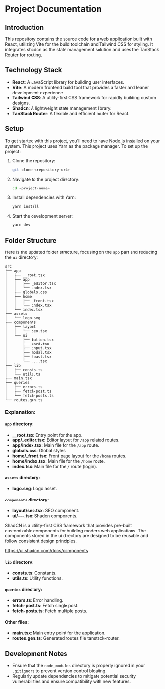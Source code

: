 # Project Documentation

## Introduction

This repository contains the source code for a web application built with React, utilizing Vite for the build toolchain and Tailwind CSS for styling. It integrates shadcn as the state management solution and uses the TanStack Router for routing.

## Technology Stack

- **React**: A JavaScript library for building user interfaces.
- **Vite**: A modern frontend build tool that provides a faster and leaner development experience.
- **Tailwind CSS**: A utility-first CSS framework for rapidly building custom designs.
- **Shadcn**: A lightweight state management library.
- **TanStack Router**: A flexible and efficient router for React.

## Setup

To get started with this project, you'll need to have Node.js installed on your system. This project uses Yarn as the package manager. To set up the project:

1. Clone the repository:
   ```bash
   git clone <repository-url>
   ```
2. Navigate to the project directory:
   ```bash
   cd <project-name>
   ```
3. Install dependencies with Yarn:
   ```bash
   yarn install
   ```
4. Start the development server:
   ```bash
   yarn dev
   ```

## Folder Structure

Here is the updated folder structure, focusing on the `app` part and reducing the `ui` directory:

```
src
├── app
│   ├── __root.tsx
│   ├── app
│   │   ├── _editor.tsx
│   │   └── index.tsx
│   ├── globals.css
│   ├── home
│   │   ├── _front.tsx
│   │   └── index.tsx
│   └── index.tsx
├── assets
│   └── logo.svg
├── components
│   ├── layout
│   │   └── seo.tsx
│   └── ui
│       ├── button.tsx
│       ├── card.tsx
│       ├── input.tsx
│       ├── modal.tsx
│       ├── toast.tsx
│       └── ....tsx
├── lib
│   ├── consts.ts
│   └── utils.ts
├── main.tsx
├── queries
│   ├── errors.ts
│   ├── fetch-post.ts
│   └── fetch-posts.ts
└── routes.gen.ts
```

### Explanation:

#### `app` directory:

- **\_\_root.tsx**: Entry point for the app.
- **app/\_editor.tsx**: Editor layout for `/app` related routes.
- **app/index.tsx**: Main file for the `/app` route.
- **globals.css**: Global styles.
- **home/\_front.tsx**: Front page layout for the `/home` routes.
- **home/index.tsx**: Main file for the `/home` route.
- **index.tsx**: Main file for the `/` route (login).

#### `assets` directory:

- **logo.svg**: Logo asset.

#### `components` directory:

- **layout/seo.tsx**: SEO component.
- **ui/---.tsx**: Shadcn components.

ShadCN is a utility-first CSS framework that provides pre-built, customizable components for building modern web applications. The components stored in the ui directory are designed to be reusable and follow consistent design principles.

https://ui.shadcn.com/docs/components

#### `lib` directory:

- **consts.ts**: Constants.
- **utils.ts**: Utility functions.

#### `queries` directory:

- **errors.ts**: Error handling.
- **fetch-post.ts**: Fetch single post.
- **fetch-posts.ts**: Fetch multiple posts.

#### Other files:

- **main.tsx**: Main entry point for the application.
- **routes.gen.ts**: Generated routes file tanstack-router.

## Development Notes

- Ensure that the `node_modules` directory is properly ignored in your `.gitignore` to prevent version control bloating.
- Regularly update dependencies to mitigate potential security vulnerabilities and ensure compatibility with new features.
